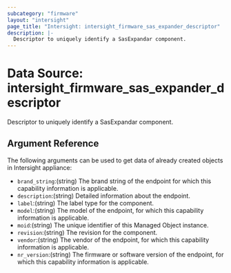 ```yaml
---
subcategory: "firmware"
layout: "intersight"
page_title: "Intersight: intersight_firmware_sas_expander_descriptor"
description: |-
  Descriptor to uniquely identify a SasExpandar component.
---
```


# Data Source: intersight_firmware_sas_expander_descriptor
Descriptor to uniquely identify a SasExpandar component.
## Argument Reference
The following arguments can be used to get data of already created objects in Intersight appliance:
* `brand_string`:(string) The brand string of the endpoint for which this capability information is applicable. 
* `description`:(string) Detailed information about the endpoint. 
* `label`:(string) The label type for the component. 
* `model`:(string) The model of the endpoint, for which this capability information is applicable. 
* `moid`:(string) The unique identifier of this Managed Object instance. 
* `revision`:(string) The revision for the component. 
* `vendor`:(string) The vendor of the endpoint, for which this capability information is applicable. 
* `nr_version`:(string) The firmware or software version of the endpoint, for which this capability information is applicable. 
